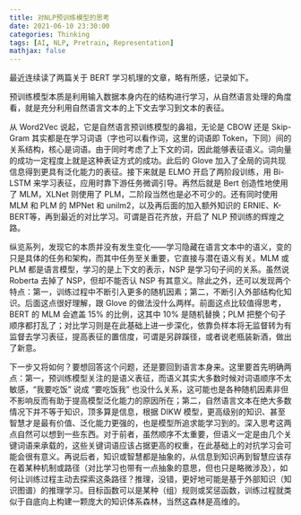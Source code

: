 ```yaml
---
title: 对NLP预训练模型的思考
date: 2021-06-10 23:30:00
categories: Thinking
tags: [AI, NLP, Pretrain, Representation]
mathjax: false
---
```


最近连续读了两篇关于 BERT 学习机理的文章，略有所感，记录如下。

预训练模型本质是利用输入数据本身内在的结构进行学习，从自然语言处理的角度看，就是充分利用自然语言文本的上下文去学习到文本的表征。

<!--more-->

从 Word2Vec 说起，它是自然语言预训练模型的鼻祖，无论是 CBOW 还是 Skip-Gram 其实都是在学习词语（字也可以看作词，这里的词语即 Token，下同）间的关系结构，核心是词语。由于同时考虑了上下文的词，因此能够表征语义。词向量的成功一定程度上就是这种表证方式的成功。此后的 Glove 加入了全局的词共现信息得到更具有泛化能力的表征。接下来就是 ELMO 开启了两阶段训练，用 Bi-LSTM 来学习表征，应用时靠下游任务微调引导。再然后就是 Bert 创造性地使用了 MLM，XLNet 则使用了 PLM，二阶段当然也是必不可少的。还有同时使用 MLM 和 PLM 的 MPNet 和 unilm2，以及再后面的加入额外知识的 ERNIE、K-BERT等，再到最近的对比学习。可谓是百花齐放，开启了 NLP 预训练的辉煌之路。

纵览系列，发现它的本质并没有发生变化——学习隐藏在语言文本中的语义，变的只是具体的任务和架构，而其中任务至关重要，它直接与潜在语义有关。MLM 或 PLM 都是语言模型，学习的是上下文的表示，NSP 是学习句子间的关系。虽然说 Roberta 去掉了 NSP，但却不能否认 NSP 有其意义。除此之外，还可以发现两个特点：第一，训练过程中不断引入更多的随机因素；第二，不断引入外部结构化知识。后面这点很好理解，跟 Glove 的做法没什么两样。前面这点比较值得思考，BERT 的 MLM 会遮盖 15% 的比例，这其中 10% 是随机替换；PLM 把整个句子顺序都打乱了；对比学习则是在此基础上进一步深化，依靠负样本将无监督转为有监督去学习表征，提高表征的置信度，可谓是另辟蹊径，或者说老瓶装新酒，做出了新意。

下一步又将如何？要想回答这个问题，还是要回到语言本身来。这里要首先明确两点：第一，预训练模型关注的是语义表征，而语义其实大多数时候对词语顺序不太敏感，“我要吃饭” 说成 “要吃饭我” 也没什么关系，这可能也是各种随机因素非但不影响反而有助于提高模型泛化能力的原因所在；第二，自然语言文本在绝大多数情况下并不等于知识，顶多算是信息，根据 DIKW 模型，更高级别的知识、甚至智慧才是最有价值、泛化能力更强的，也是模型所追求能学习到的。深入思考这两点自然可以想到一些东西。对于前者，虽然顺序不太重要，但语义一定是由几个关键词语来承载的，这些关键词语应该占据更高的权重，在此基础上的对抗学习会可能会很有意义。再说后者，知识或智慧都是抽象的，从信息到知识再到智慧应该存在着某种机制或路径（对比学习也带有一点抽象的意思，但也只是略微涉及），如何让训练过程主动去探索这条路径？推理，没错，更好地可能是基于外部知识（知识图谱）的推理学习。目标函数可以是某种（组）规则或奖惩函数，训练过程就类似于自底向上构建一颗庞大的知识体系森林，当然这森林是高维的。
